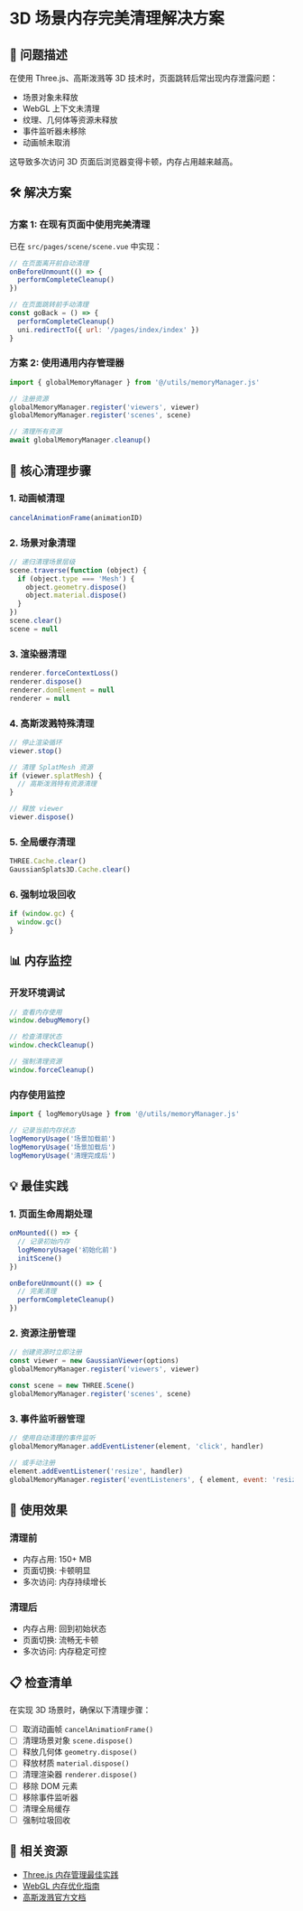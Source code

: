 # 3D 场景内存完美清理解决方案

## 🎯 问题描述

在使用 Three.js、高斯泼溅等 3D 技术时，页面跳转后常出现内存泄露问题：
- 场景对象未释放
- WebGL 上下文未清理  
- 纹理、几何体等资源未释放
- 事件监听器未移除
- 动画帧未取消

这导致多次访问 3D 页面后浏览器变得卡顿，内存占用越来越高。

## 🛠️ 解决方案

### 方案 1: 在现有页面中使用完美清理

已在 `src/pages/scene/scene.vue` 中实现：

```javascript
// 在页面离开前自动清理
onBeforeUnmount(() => {
  performCompleteCleanup()
})

// 在页面跳转前手动清理
const goBack = () => {
  performCompleteCleanup()
  uni.redirectTo({ url: '/pages/index/index' })
}
```

### 方案 2: 使用通用内存管理器

```javascript
import { globalMemoryManager } from '@/utils/memoryManager.js'

// 注册资源
globalMemoryManager.register('viewers', viewer)
globalMemoryManager.register('scenes', scene)

// 清理所有资源
await globalMemoryManager.cleanup()
```

## 🔧 核心清理步骤

### 1. 动画帧清理
```javascript
cancelAnimationFrame(animationID)
```

### 2. 场景对象清理
```javascript
// 递归清理场景层级
scene.traverse(function (object) {
  if (object.type === 'Mesh') {
    object.geometry.dispose()
    object.material.dispose()
  }
})
scene.clear()
scene = null
```

### 3. 渲染器清理
```javascript
renderer.forceContextLoss()
renderer.dispose()
renderer.domElement = null
renderer = null
```

### 4. 高斯泼溅特殊清理
```javascript
// 停止渲染循环
viewer.stop()

// 清理 SplatMesh 资源
if (viewer.splatMesh) {
  // 高斯泼溅特有资源清理
}

// 释放 viewer
viewer.dispose()
```

### 5. 全局缓存清理
```javascript
THREE.Cache.clear()
GaussianSplats3D.Cache.clear()
```

### 6. 强制垃圾回收
```javascript
if (window.gc) {
  window.gc()
}
```

## 📊 内存监控

### 开发环境调试
```javascript
// 查看内存使用
window.debugMemory()

// 检查清理状态  
window.checkCleanup()

// 强制清理资源
window.forceCleanup()
```

### 内存使用监控
```javascript
import { logMemoryUsage } from '@/utils/memoryManager.js'

// 记录当前内存状态
logMemoryUsage('场景加载前')
logMemoryUsage('场景加载后')
logMemoryUsage('清理完成后')
```

## 💡 最佳实践

### 1. 页面生命周期处理
```javascript
onMounted(() => {
  // 记录初始内存
  logMemoryUsage('初始化前')
  initScene()
})

onBeforeUnmount(() => {
  // 完美清理
  performCompleteCleanup()
})
```

### 2. 资源注册管理
```javascript
// 创建资源时立即注册
const viewer = new GaussianViewer(options)
globalMemoryManager.register('viewers', viewer)

const scene = new THREE.Scene()
globalMemoryManager.register('scenes', scene)
```

### 3. 事件监听器管理
```javascript
// 使用自动清理的事件监听
globalMemoryManager.addEventListener(element, 'click', handler)

// 或手动注册
element.addEventListener('resize', handler)
globalMemoryManager.register('eventListeners', { element, event: 'resize', handler })
```

## 🚀 使用效果

### 清理前
- 内存占用: 150+ MB
- 页面切换: 卡顿明显
- 多次访问: 内存持续增长

### 清理后  
- 内存占用: 回到初始状态
- 页面切换: 流畅无卡顿
- 多次访问: 内存稳定可控

## 📋 检查清单

在实现 3D 场景时，确保以下清理步骤：

- [ ] 取消动画帧 `cancelAnimationFrame()`
- [ ] 清理场景对象 `scene.dispose()`
- [ ] 释放几何体 `geometry.dispose()`
- [ ] 释放材质 `material.dispose()`
- [ ] 清理渲染器 `renderer.dispose()`
- [ ] 移除 DOM 元素
- [ ] 移除事件监听器
- [ ] 清理全局缓存
- [ ] 强制垃圾回收

## 🔗 相关资源

- [Three.js 内存管理最佳实践](https://threejs.org/docs/#manual/en/introduction/How-to-dispose-of-objects)
- [WebGL 内存优化指南](https://developer.mozilla.org/en-US/docs/Web/API/WebGL_API)
- [高斯泼溅官方文档](https://github.com/mkkellogg/GaussianSplats3D)